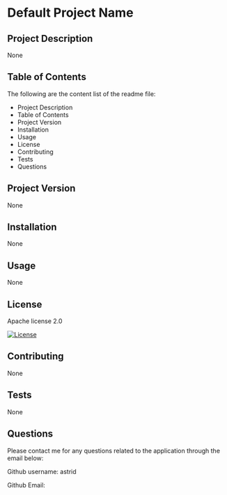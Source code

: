 
# Default Project Name

## Project Description

None

## Table of Contents

The following are the content list of the readme file:

* Project Description
* Table of Contents
* Project Version
* Installation
* Usage
* License
* Contributing
* Tests
* Questions

## Project Version

None

## Installation

None

## Usage

None

## License

Apache license 2.0

[![License](https://img.shields.io/badge/License-Apache%202.0-blue.svg)](https://opensource.org/licenses/Apache-2.0)

## Contributing

None

## Tests

None

## Questions

Please contact me for any questions related to the application through the email below:

Github username: astrid

Github Email: <sf>


